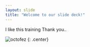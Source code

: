 ```yaml
---
layout: slide
title: "Welcome to our slide deck!"
---
```


I like this training Thank you..

![octofez](https://octodex.github.com/images/octofez.png)
{: .center}

